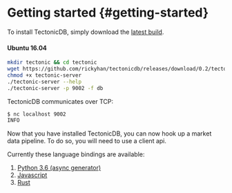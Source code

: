 # Getting started {#getting-started}

To install TectonicDB, simply download the [latest build](https://github.com/rickyhan/tectonicdb/releases).

#### Ubuntu 16.04

```bash
mkdir tectonic && cd tectonic
wget https://github.com/rickyhan/tectonicdb/releases/download/0.2/tectonic-server
chmod +x tectonic-server
./tectonic-server --help
./tectonic-server -p 9002 -f db
```

TectonicDB communicates over TCP:

```bash
$ nc localhost 9002
INFO
```

Now that you have installed TectonicDB, you can now hook up a market data pipeline. To do so, you will need to use a client api.

Currently these language bindings are available:

1. [Python 3.6 (async generator)](https://github.com/rickyhan/tectonicdb/blob/master/cli/python/tectonic.py)
2. [Javascript](https://github.com/rickyhan/tectonicdb/blob/master/cli/tectonicjs/src/tectonic.ts)
3. [Rust](https://github.com/rickyhan/tectonicdb/blob/master/cli/db.rs)
